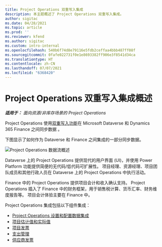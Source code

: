 ```yaml
---
title: Project Operations 双重写入集成
description: 本主题概述了 Project Operations 双重写入集成。
author: sigitac
ms.date: 04/28/2021
ms.topic: article
ms.prod: ''
ms.reviewer: kfend
ms.author: sigitac
ms.custom: intro-internal
ms.openlocfilehash: 540b6f74d8e79116e5fdb2ceffaa4bbb487ff08f
ms.sourcegitcommit: 0fafe022731f0e1e8693382ff906e3f8541d34ca
ms.translationtype: HT
ms.contentlocale: zh-CN
ms.lasthandoff: 07/07/2021
ms.locfileid: "6368420"
---
```

# <a name="project-operations-dual-write-integration-overview"></a>Project Operations 双重写入集成概述

_**适用于：** 面向资源/非库存场景的 Project Operations_

Project Operations 使用[双重写入功能](/dynamics365/fin-ops-core/dev-itpro/data-entities/dual-write/dual-write-home-page)在 Microsoft Dataverse 和 Dynamics 365 Finance 之间同步数据 。

下图显示了如何作为 Dataverse 和 Finance 之间集成的一部分同步数据。

![Project Operations 数据流概述](./media/ProjectOperationsFlows.jpg)

Dataverse 上的 Project Operations 提供现代的用户界面 (UI)，并使用 Power Platform 功能提供简便的无代码/低代码可扩展性。 项目经理、资源经理、项目团队成员和其他行政人员在 Dataverse 上的 Project Operations 中执行活动。

Finance 中的 Project Operations 提供项目会计和收入确认支持。 Project Operations 插入了 Finance 中的财务框架，用于销售税计算、货币汇率、财务维度报告等。 项目会计体验主要在 Finance 中。

Project Operations 集成包括以下组件集成：


- [Project Operations 设置和配置数据集成](resource-dual-write-setup-integration.md) 
- [项目估计值和实际值](resource-dual-write-estimates-actuals.md)
- [项目发票](resource-dual-write-project-invoice.md)
- [支出管理](resource-dual-write-expense.md)
- [供应商发票](resource-dual-write-vendor-invoice.md)
